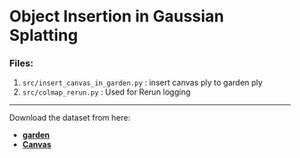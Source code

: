 # Object Insertion in Gaussian Splatting

### Files:

1. `src/insert_canvas_in_garden.py` : insert canvas ply to garden ply
2. `src/colmap_rerun.py` : Used for Rerun logging 


---

Download the dataset from here:
- [**garden**](http://storage.googleapis.com/gresearch/refraw360/360_v2.zip)
- [**Canvas**](https://www.dropbox.com/scl/fi/2k5xfxpani744dzbxco5h/obj_insert_canvas_data_blog.zip?rlkey=pxwui6w4h7s8ql3eqpxzq51ls&st=8fl2f5f1&dl=1)


